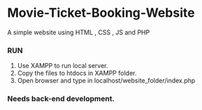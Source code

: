 # Movie-Ticket-Booking-Website
 A simple website using HTML , CSS , JS and PHP
 
### RUN
 1. Use XAMPP to run local server.
 2. Copy the files to htdocs in XAMPP folder. 
 3. Open browser and type in localhost/website_folder/index.php
 
### Needs back-end development.

